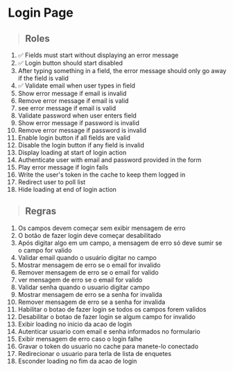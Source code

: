 # Login Page

> ## Roles
1. ✅ Fields must start without displaying an error message
2. ✅ Login button should start disabled
3. After typing something in a field, the error message should only go away if the field is valid
4. ✅ Validate email when user types in field
5. Show error message if email is invalid
6. Remove error message if email is valid
7. see error message if email is valid
8. Validate password when user enters field
9. Show error message if password is invalid
10. Remove error message if password is invalid
11. Enable login button if all fields are valid
12. Disable the login button if any field is invalid
13. Display loading at start of login action
14. Authenticate user with email and password provided in the form
15. Play error message if login fails
16. Write the user's token in the cache to keep them logged in
17. Redirect user to poll list
18. Hide loading at end of login action

> ## Regras
1. Os campos devem começar sem exibir mensagem de erro
2. O botão de fazer login deve começar desabilitado
3. Após digitar algo em um campo, a mensagem de erro só deve sumir se o campo for valido
4. Validar email quando o usuário digitar no campo
5. Mostrar mensagem de erro se o email for invalido
6. Remover mensagem de erro se o email for valido
7. ver mensagem de erro se o email for valido
8. Validar senha quando o usuario digitar campo
9. Mostrar mensagem de erro se a senha for invalida
10. Remover mensagem de erro se a senha for invalida
11. Habilitar o botao de fazer login se todos os campos forem validos
12. Desabilitar o botao de fazer login se algum campo for invalido
13. Exibir loading no inicio da acao de login
14. Autenticar usuario com email e senha informados no formulario
15. Exibir mensagem de erro caso o login falhe
16. Gravar o token do usuario no cache para manete-lo conectado
17. Redirecionar o usuario para terla de lista de enquetes
18. Esconder loading no fim da acao de login
